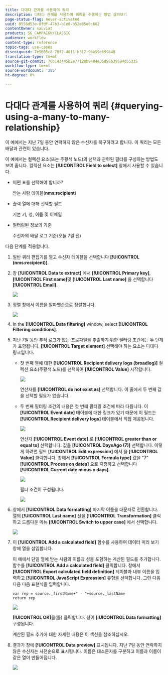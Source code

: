 ```yaml
---
title: 다대다 관계를 사용하여 쿼리
description: 다대다 관계를 사용하여 쿼리를 수행하는 방법 살펴보기
page-status-flag: never-activated
uuid: 0556d53e-0fdf-47b3-b1e0-b52e85e0c662
contentOwner: sauviat
products: SG_CAMPAIGN/CLASSIC
audience: workflow
content-type: reference
topic-tags: use-cases
discoiquuid: 7e5605c8-78f2-4011-b317-96a59c699848
translation-type: tm+mt
source-git-commit: 70b143445b2e77128b9404e35d96b39694d55335
workflow-type: tm+mt
source-wordcount: '385'
ht-degree: 0%

---
```



# 다대다 관계를 사용하여 쿼리 {#querying-using-a-many-to-many-relationship}

이 예에서는 지난 7일 동안 연락하지 않은 수신자를 복구하려고 합니다. 이 쿼리는 모든 배달과 관련이 있습니다.

이 예에서는 컬렉션 요소(또는 주황색 노드)의 선택과 관련된 필터를 구성하는 방법도 보여 줍니다. 컬렉션 요소는 **[!UICONTROL Field to select]** 창에서 사용할 수 있습니다.

* 어떤 표를 선택해야 합니까?

   받는 사람 테이블(**nms:recipient**)

* 출력 열에 대해 선택할 필드

   기본 키, 성, 이름 및 이메일

* 필터링된 정보의 기준

   수신자의 배달 로그 기준(오늘 7일 전)

다음 단계를 적용합니다.

1. 일반 쿼리 편집기를 열고 수신자 테이블을 선택합니다 **[!UICONTROL (nms:recipient)]**.
1. 창 **[!UICONTROL Data to extract]** 에서 **[!UICONTROL Primary key]**, **[!UICONTROL First name]**&#x200B;및 **[!UICONTROL Last name]** 을 선택합니다 **[!UICONTROL Email]**.

   ![](assets/query_editor_nveau_33.png)

1. 정렬 창에서 이름을 알파벳순으로 정렬합니다.

   ![](assets/query_editor_nveau_34.png)

1. In the **[!UICONTROL Data filtering]** window, select **[!UICONTROL Filtering conditions]**.
1. 지난 7일 동안 추적 로그가 없는 프로파일을 추출하기 위한 필터링 조건에는 두 단계가 포함됩니다. **[!UICONTROL Target element]** 선택해야 하는 요소는 다대다 링크입니다.

   * 첫 번째 열에 대한 **[!UICONTROL Recipient delivery logs (broadlog)]** 컬렉션 요소(주황색 노드)를 선택하여 **[!UICONTROL Value]** 시작합니다.

      ![](assets/query_editor_nveau_67.png)

      연산자를 **[!UICONTROL do not exist as]** 선택합니다. 이 줄에서 두 번째 값을 선택할 필요가 없습니다.

   * 두 번째 필터링 조건의 내용은 첫 번째 필터링 조건에 따라 다릅니다. 이 **[!UICONTROL Event date]** 테이블에 대한 링크가 있기 때문에 이 필드는 **[!UICONTROL Recipient delivery logs]** 테이블에서 직접 제공됩니다.

      ![](assets/query_editor_nveau_36.png)

      연산자 **[!UICONTROL Event date]** 로 **[!UICONTROL greater than or equal to]** 선택합니다. 값을 **[!UICONTROL DaysAgo (7)]** 선택합니다. 이렇게 하려면 필드 **[!UICONTROL Edit expression]** 에서 을 **[!UICONTROL Value]** 클릭합니다. 창에서 **[!UICONTROL Formula type]** 값을 &quot;7&quot; **[!UICONTROL Process on dates]** 으로 지정하고 선택합니다 **[!UICONTROL Current date minus n days]**.

      ![](assets/query_editor_nveau_37.png)

      필터 조건이 구성됩니다.

      ![](assets/query_editor_nveau_38.png)

1. 창에서 **[!UICONTROL Data formatting]** 마지막 이름을 대문자로 전환합니다. 열의 **[!UICONTROL Last name]** 선을 **[!UICONTROL Transformation]** 클릭하고 드롭다운 메뉴 **[!UICONTROL Switch to upper case]** 에서 선택합니다.

   ![](assets/query_editor_nveau_39.png)

1. 이 **[!UICONTROL Add a calculated field]** 함수를 사용하여 데이터 미리 보기 창에 열을 삽입합니다.

   이 예에서 단일 열에 받는 사람의 이름과 성을 포함하는 계산된 필드를 추가합니다. 함수를 **[!UICONTROL Add a calculated field]** 클릭합니다. 창에서 **[!UICONTROL Export calculated field definition]** 레이블과 내부 이름을 입력하고 **[!UICONTROL JavaScript Expression]** 유형을 선택합니다. 그런 다음 다음 다음 표현식을 입력합니다.

   ```
   var rep = source._firstName+" - "+source._lastName
   return rep
   ```

   ![](assets/query_editor_nveau_40.png)

   **[!UICONTROL OK]**&#x200B;을(를) 클릭합니다. 창이 **[!UICONTROL Data formatting]** 구성됩니다.

   계산된 필드 추가에 대한 자세한 내용은 이 섹션을 참조하십시오.

1. 결과가 창에 **[!UICONTROL Data preview]** 표시됩니다. 지난 7일 동안 연락하지 않은 수신자는 사전순으로 표시됩니다. 이름은 대소문자를 구분하고 이름과 이름이 같은 열이 만들어집니다.

   ![](assets/query_editor_nveau_41.png)
